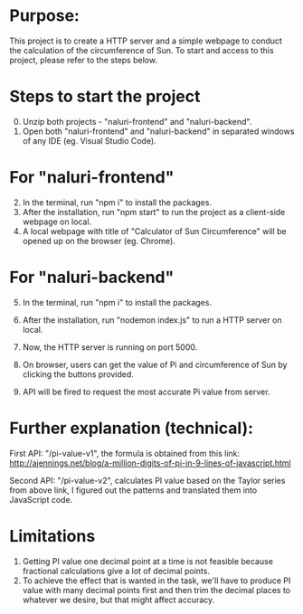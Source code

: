 # Purpose:
This project is to create a HTTP server and a simple webpage to conduct the calculation of the circumference of Sun.
To start and access to this project, please refer to the steps below.



# Steps to start the project
0. Unzip both projects - "naluri-frontend" and "naluri-backend".
1. Open both "naluri-frontend" and "naluri-backend" in separated windows of any IDE (eg. Visual Studio Code).

# For "naluri-frontend"
2. In the terminal, run "npm i" to install the packages.
3. After the installation, run "npm start" to run the project as a client-side webpage on local.
4. A local webpage with title of "Calculator of Sun Circumference" will be opened up on the browser (eg. Chrome).


# For "naluri-backend"
5. In the terminal, run "npm i" to install the packages.
6. After the installation, run "nodemon index.js" to run a HTTP server on local.
7. Now, the HTTP server is running on port 5000.


8. On browser, users can get the value of Pi and circumference of Sun by clicking the buttons provided.
9. API will be fired to request the most accurate Pi value from server. 



# Further explanation (technical):
First API: "/pi-value-v1", the formula is obtained from this link:
http://ajennings.net/blog/a-million-digits-of-pi-in-9-lines-of-javascript.html

Second API: "/pi-value-v2", calculates PI value based on the Taylor series from above link,
I figured out the patterns and translated them into JavaScript code.


# Limitations
1. Getting PI value one decimal point at a time is not feasible because fractional calculations give a lot of decimal points.
2. To achieve the effect that is wanted in the task, we'll have to produce PI value with many decimal points first and then trim the decimal places to whatever we desire, but that might affect accuracy.